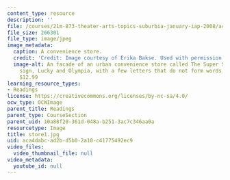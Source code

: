```yaml
---
content_type: resource
description: ''
file: /courses/21m-873-theater-arts-topics-suburbia-january-iap-2008/aca4dabcad2bd5b02a10c41775492ec9_store1.jpg
file_size: 266301
file_type: image/jpeg
image_metadata:
  caption: A convenience store.
  credit: 'Credit: Image courtesy of Erika Bakse. Used with permission.'
  image-alt: An facade of an urban convenience store called The Super Store. On the
    sign, Lucky and Olympia, with a few letters that do not form words, followed by
    $12.99
learning_resource_types:
- Readings
license: https://creativecommons.org/licenses/by-nc-sa/4.0/
ocw_type: OCWImage
parent_title: Readings
parent_type: CourseSection
parent_uid: 10a88f20-361d-048a-b251-3ac7c346aa0a
resourcetype: Image
title: store1.jpg
uid: aca4dabc-ad2b-d5b0-2a10-c41775492ec9
video_files:
  video_thumbnail_file: null
video_metadata:
  youtube_id: null
---
```

